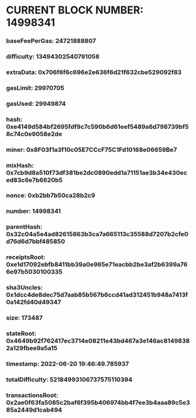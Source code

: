 # CURRENT BLOCK NUMBER: 14998341

### baseFeePerGas: 24721888807
### difficulty: 13494302540791058
### extraData: 0x706f6f6c696e2e636f6d21f632cbe529092f83
### gasLimit: 29970705
### gasUsed: 29949874
### hash: 0xe4149d584bf2695fdf9c7c590b6d61eef5489a6d798739bf58c74c0e9058e2de
### miner: 0x8F03f1a3f10c05E7CCcF75C1Fd10168e06659Be7
### mixHash: 0x7cb9d8a510f73df381be2dc0890edd1a71151ae3b34e430eced83c6e7b6620b5
### nonce: 0xb2bb7b50ca28b2c9
### number: 14998341
### parentHash: 0x32c04a5e4ad82615863b3ca7a665113c35588d7207b2cfe0d76d6d7bbf485850
### receiptsRoot: 0xe1d17092ebfb8411bb39a0e965e71eacbb2be3af2b6399a766e97b5030100335
### sha3Uncles: 0x1dcc4de8dec75d7aab85b567b6ccd41ad312451b948a7413f0a142fd40d49347
### size: 173487
### stateRoot: 0x4649b92f762417ec3714e08211e43bd467a3e146ac81498382a129fbee9a5a15
### timestamp: 2022-06-20 19:46:49.785937
### totalDifficulty: 52184993106737575110394
### transactionsRoot: 0x2ae0f63fa5085c2baf6f395b406974bb4f7ee3b4aaa89c5e385a2449d1cab494
